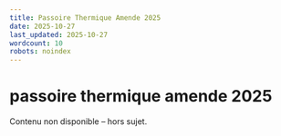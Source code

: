 ```yaml
---
title: Passoire Thermique Amende 2025
date: 2025-10-27
last_updated: 2025-10-27
wordcount: 10
robots: noindex
---
```


# passoire thermique amende 2025

Contenu non disponible – hors sujet.